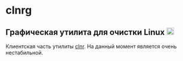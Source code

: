 # **clnrg**

## Графическая утилита для очистки Linux <img src="https://media.tenor.com/fP_RQeMnWecAAAAj/penguin-wiping-floor.gif" width="20">

Клиентская часть утилиты [clnr](https://github.com/arcxevodov/clnr).
На данный момент является очень нестабильной.
